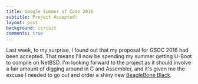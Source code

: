 ```yaml
---
title: Google Summer of Code 2016
subtitle: Project Accepted!
layout: post
background: circuit
comments: true
...
```


Last week, to my surprise, I found out that my proposal for GSOC 2016 
had been accepted. That means I'll now be spending my summer getting 
U-Boot to compile on NetBSD. I'm looking forward to the project as it 
should involve a fair amount of digging around in C and Assembler, and 
it's given me the excuse I needed to go out and order a shiny new 
[BeagleBone Black](http://beagleboard.org/bone).

